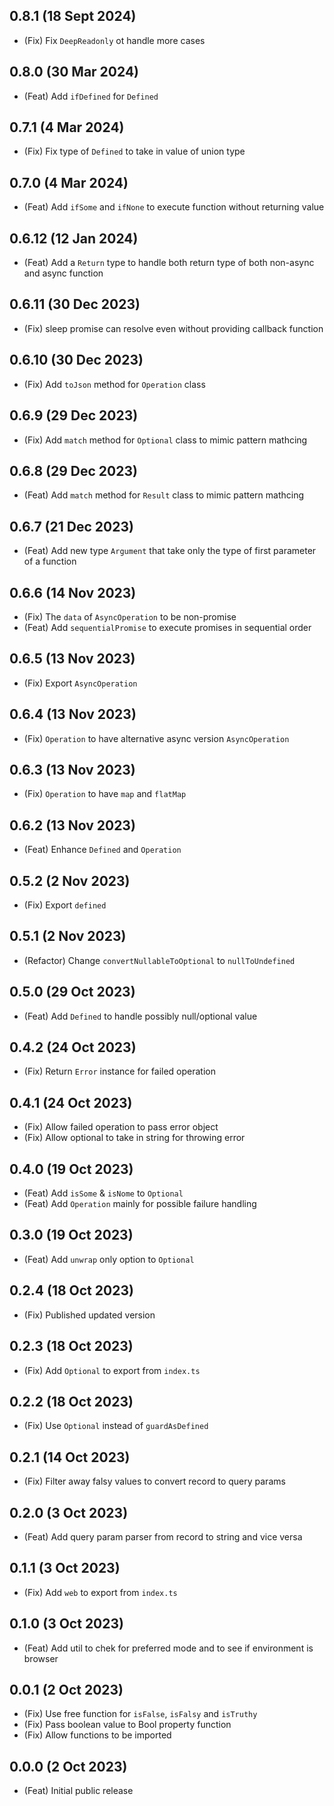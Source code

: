 ## 0.8.1 (18 Sept 2024)

-   (Fix) Fix `DeepReadonly` ot handle more cases

## 0.8.0 (30 Mar 2024)

-   (Feat) Add `ifDefined` for `Defined`

## 0.7.1 (4 Mar 2024)

-   (Fix) Fix type of `Defined` to take in value of union type

## 0.7.0 (4 Mar 2024)

-   (Feat) Add `ifSome` and `ifNone` to execute function without returning value

## 0.6.12 (12 Jan 2024)

-   (Feat) Add a `Return` type to handle both return type of both non-async and async function

## 0.6.11 (30 Dec 2023)

-   (Fix) sleep promise can resolve even without providing callback function

## 0.6.10 (30 Dec 2023)

-   (Fix) Add `toJson` method for `Operation` class

## 0.6.9 (29 Dec 2023)

-   (Fix) Add `match` method for `Optional` class to mimic pattern mathcing

## 0.6.8 (29 Dec 2023)

-   (Feat) Add `match` method for `Result` class to mimic pattern mathcing

## 0.6.7 (21 Dec 2023)

-   (Feat) Add new type `Argument` that take only the type of first parameter of a function

## 0.6.6 (14 Nov 2023)

-   (Fix) The `data` of `AsyncOperation` to be non-promise
-   (Feat) Add `sequentialPromise` to execute promises in sequential order

## 0.6.5 (13 Nov 2023)

-   (Fix) Export `AsyncOperation`

## 0.6.4 (13 Nov 2023)

-   (Fix) `Operation` to have alternative async version `AsyncOperation`

## 0.6.3 (13 Nov 2023)

-   (Fix) `Operation` to have `map` and `flatMap`

## 0.6.2 (13 Nov 2023)

-   (Feat) Enhance `Defined` and `Operation`

## 0.5.2 (2 Nov 2023)

-   (Fix) Export `defined`

## 0.5.1 (2 Nov 2023)

-   (Refactor) Change `convertNullableToOptional` to `nullToUndefined`

## 0.5.0 (29 Oct 2023)

-   (Feat) Add `Defined` to handle possibly null/optional value

## 0.4.2 (24 Oct 2023)

-   (Fix) Return `Error` instance for failed operation

## 0.4.1 (24 Oct 2023)

-   (Fix) Allow failed operation to pass error object
-   (Fix) Allow optional to take in string for throwing error

## 0.4.0 (19 Oct 2023)

-   (Feat) Add `isSome` & `isNome` to `Optional`
-   (Feat) Add `Operation` mainly for possible failure handling

## 0.3.0 (19 Oct 2023)

-   (Feat) Add `unwrap` only option to `Optional`

## 0.2.4 (18 Oct 2023)

-   (Fix) Published updated version

## 0.2.3 (18 Oct 2023)

-   (Fix) Add `Optional` to export from `index.ts`

## 0.2.2 (18 Oct 2023)

-   (Fix) Use `Optional` instead of `guardAsDefined`

## 0.2.1 (14 Oct 2023)

-   (Fix) Filter away falsy values to convert record to query params

## 0.2.0 (3 Oct 2023)

-   (Feat) Add query param parser from record to string and vice versa

## 0.1.1 (3 Oct 2023)

-   (Fix) Add `web` to export from `index.ts`

## 0.1.0 (3 Oct 2023)

-   (Feat) Add util to chek for preferred mode and to see if environment is browser

## 0.0.1 (2 Oct 2023)

-   (Fix) Use free function for `isFalse`, `isFalsy` and `isTruthy`
-   (Fix) Pass boolean value to Bool property function
-   (Fix) Allow functions to be imported

## 0.0.0 (2 Oct 2023)

-   (Feat) Initial public release
